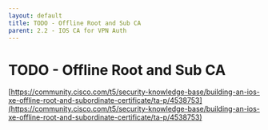 ```yaml
---
layout: default
title: TODO - Offline Root and Sub CA
parent: 2.2 - IOS CA for VPN Auth
---
```

# TODO - Offline Root and Sub CA 
[https://community.cisco.com/t5/security-knowledge-base/building-an-ios-xe-offline-root-and-subordinate-certificate/ta-p/4538753](https://community.cisco.com/t5/security-knowledge-base/building-an-ios-xe-offline-root-and-subordinate-certificate/ta-p/4538753)